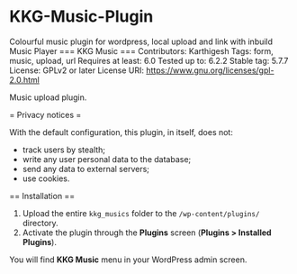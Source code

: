 # KKG-Music-Plugin
Colourful music plugin for wordpress, local upload and link with inbuild Music Player
=== KKG Music ===
Contributors: Karthigesh
Tags: form, music, upload, url
Requires at least: 6.0
Tested up to: 6.2.2
Stable tag: 5.7.7
License: GPLv2 or later
License URI: https://www.gnu.org/licenses/gpl-2.0.html

Music upload plugin.

= Privacy notices =

With the default configuration, this plugin, in itself, does not:

* track users by stealth;
* write any user personal data to the database;
* send any data to external servers;
* use cookies.

== Installation ==

1. Upload the entire `kkg_musics` folder to the `/wp-content/plugins/` directory.
1. Activate the plugin through the **Plugins** screen (**Plugins > Installed Plugins**).

You will find **KKG Music** menu in your WordPress admin screen.

